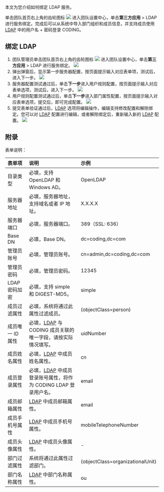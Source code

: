 本文为您介绍如何绑定 LDAP 服务。

单击团队首页右上角的齿轮图标 <img src ="https://help-assets.codehub.cn/enterprise/20210928153255.png" style ="margin:0"> 进入团队设置中心，单击**第三方应用** > LDAP 进行服务绑定。完成后可以从系统中导入部门组织和成员信息，并支持成员使用 [LDAP][1] 中的用户名 + 密码登录 CODING。

## 绑定 LDAP[](id:bind)
1. 团队管理员单击团队首页右上角的齿轮图标 <img src ="https://help-assets.codehub.cn/enterprise/20210928153255.png" style ="margin:0"> 进入团队设置中心，单击**第三方应用** > LDAP 进行服务绑定。
![](https://qcloudimg.tencent-cloud.cn/raw/01ebd828ab4023678e832ea2c2405266.png)
2. 弹出弹窗后，显示第一步服务器配置，按页面提示输入对应表单项，测试后，进入下一步。
![](https://qcloudimg.tencent-cloud.cn/raw/da43d6d1e933fc7dfc8ba2f2d6d71471.png)
3. 服务器配置测试通过后，单击**下一步**进入用户规则配置，按页面提示输入对应表单选项，测试后，进入下一步。
![](https://qcloudimg.tencent-cloud.cn/raw/b89fe3399c2e536c4177ab1bba08f655.png)
4. 用户规则配置测试通过后，单击**下一步**进入部门属性配置，按页面提示输入对应表单选项，提交后，即可完成配置。
![](https://qcloudimg.tencent-cloud.cn/raw/d8157aed06044fdb42cca1c89ef544e4.png)
5. 提交表单验证通过后，[LDAP][1] 选项将编辑操作，编辑支持修改配置和解除绑定。您可以对 [LDAP][1] 配置进行编辑，或者解除绑定后，重新输入新的 [LDAP][1] 配置。
![](https://qcloudimg.tencent-cloud.cn/raw/4244657a23344e7a490753b87146a9a8.png)

## 附录[](id:appendix)
表单说明：

|           表单项 |    说明                                                              |    示例                             |
| :--------------- | :---------------------------------------------------------------- | :-------------------------------- |
|         目录类型 | 必填，支持 OpenLDAP 和 Windows AD。                                 | OpenLDAP                         |
|       服务器地址 | 必填，服务器地址，支持域名或者 IP 地址。                            | X.X.X.X                  |
|       服务器端口 | 必填，服务器端口。                                                  | 389（SSL: 636）                  |
|          Base DN | 必填，Base DN。                                                     | dc=coding,dc=com                 |
|       管理员账号 | 必填，管理员账号。                                                  | cn=admin,dc=coding,dc=com        |
|       管理员密码 | 必填，管理员密码。                                                  | 12345                            |
|    LDAP 密码加密 | 必填，支持 simple 和 DIGEST-MD5。                                   | simple                           |
|     成员过滤属性 | 必填，系统将通过此属性过滤成员。                                    | (objectClass=person)             |
| 成员唯一 ID 属性 | 必填，[LDAP][1] 与 CODING 成员关联的唯一字段，请按实际情况填写。    | uidNumber                        |
|     成员姓名属性 | 必填，[LDAP][1] 中成员姓名属性。                                    | cn                               |
|     成员登录属性 | 必填，[LDAP][1] 中成员登录账号属性，将作为 CODING LDAP 登录用户名。 | email                            |
|     成员邮箱属性 | [LDAP][1] 中成员邮箱属性。                                          | email                            |
|   成员手机号属性 | [LDAP][1] 中成员手机号属性。                                        | mobileTelephoneNumber            |
|     成员头像属性 | [LDAP][1] 中成员头像属性。                                          |                   -               |
|     部门过滤属性 | 系统将通过此属性过滤部门。                                          | (objectClass=organizationalUnit) |
|     部门名称属性 | [LDAP][1] 中部门名称属性。                                          | ou                               |

[1]: https://en.wikipedia.org/wiki/Lightweight_Directory_Access_Protocol
